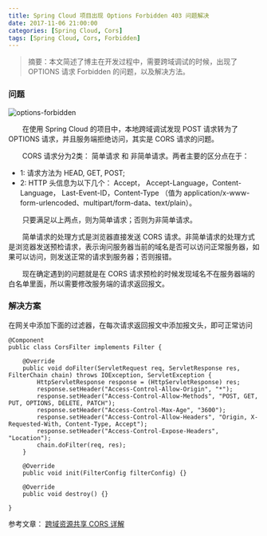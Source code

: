 ```yaml
---
title: Spring Cloud 项目出现 Options Forbidden 403 问题解决
date: 2017-11-06 21:00:00
categories: [Spring Cloud, Cors]
tags: [Spring Cloud, Cors, Forbidden]
---
```



> 摘要：本文简述了博主在开发过程中，需要跨域调试的时候，出现了 OPTIONS 请求 Forbidden 的问题，以及解决方法。

### 问题

![options-forbidden](https://1csh1.github.io/img/spring-cloud-options-forbidden/options-forbidden.png)

&emsp;&emsp;在使用 Spring Cloud 的项目中，本地跨域调试发现 POST 请求转为了 OPTIONS 请求，并且服务端拒绝访问，其实是 CORS 请求的问题。

&emsp;&emsp;CORS 请求分为2类： 简单请求 和 非简单请求。两者主要的区分点在于：
 * 1: 请求方法为 HEAD, GET, POST; 
 * 2: HTTP 头信息为以下几个： Accept， Accept-Language，Content-Language， Last-Event-ID，Content-Type （值为 application/x-www-form-urlencoded、multipart/form-data、text/plain）。

&emsp;&emsp;只要满足以上两点，则为简单请求；否则为非简单请求。

&emsp;&emsp;简单请求的处理方式是浏览器直接发送 CORS 请求。非简单请求的处理方式是浏览器发送预检请求，表示询问服务器当前的域名是否可以访问正常服务器，如果可以访问，则发送正常的请求到服务器；否则报错。

&emsp;&emsp;现在确定遇到的问题就是在 CORS 请求预检的时候发现域名不在服务器端的白名单里面，所以需要修改服务端的请求返回报文。

### 解决方案

在网关中添加下面的过滤器，在每次请求返回报文中添加报文头，即可正常访问

```
@Component
public class CorsFilter implements Filter {

    @Override
    public void doFilter(ServletRequest req, ServletResponse res, FilterChain chain) throws IOException, ServletException {
        HttpServletResponse response = (HttpServletResponse) res;
        response.setHeader("Access-Control-Allow-Origin", "*");
        response.setHeader("Access-Control-Allow-Methods", "POST, GET, PUT, OPTIONS, DELETE, PATCH");
        response.setHeader("Access-Control-Max-Age", "3600");
        response.setHeader("Access-Control-Allow-Headers", "Origin, X-Requested-With, Content-Type, Accept");
        response.setHeader("Access-Control-Expose-Headers", "Location");
        chain.doFilter(req, res);
    }

    @Override
    public void init(FilterConfig filterConfig) {}

    @Override
    public void destroy() {}

}
```

参考文章：
[跨域资源共享 CORS 详解](http://www.ruanyifeng.com/blog/2016/04/cors.html)
